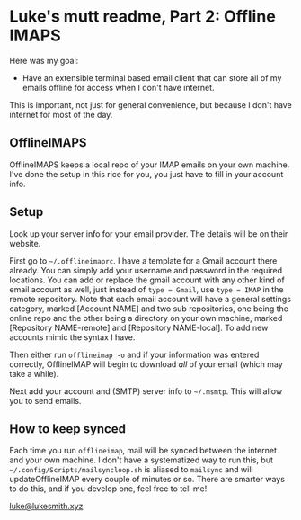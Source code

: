 # Luke's mutt readme, Part 2: Offline IMAPS

Here was my goal:

+ Have an extensible terminal based email client that can store all of my emails offline for access when I don't have internet.

This is important, not just for general convenience, but because I don't have internet for most of the day.

## OfflineIMAPS

OfflineIMAPS keeps a local repo of your IMAP emails on your own machine. I've done the setup in this rice for you, you just have to fill in your account info.

## Setup

Look up your server info for your email provider. The details will be on their website.

First go to `~/.offlineimaprc`. I have a template for a Gmail account there already. You can simply add your username and password in the required locations. You can add or replace the gmail account with any other kind of email account as well, just instead of `type = Gmail`, use `type = IMAP` in the remote repository. Note that each email account will have a general settings category, marked [Account NAME] and two sub repositories, one being the online repo and the other being a directory on your own machine, marked [Repository NAME-remote] and [Repository NAME-local]. To add new accounts mimic the syntax I have.

Then either run `offlineimap -o` and if your information was entered correctly, OfflineIMAP will begin to download *all* of your email (which may take a while).

Next add your account and (SMTP) server info to `~/.msmtp`. This will allow you to send emails.

## How to keep synced

Each time you run `offlineimap`, mail will be synced between the internet and your own machine. I don't have a systematized way to run this, but `~/.config/Scripts/mailsyncloop.sh` is aliased to `mailsync` and will updateOfflineIMAP every couple of minutes or so. There are smarter ways to do this, and if you develop one, feel free to tell me!

[luke@lukesmith.xyz](mailto:luke@lukesmith.xyz)
